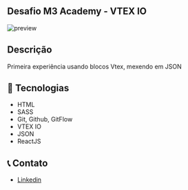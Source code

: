 ## Desafio M3 Academy - VTEX IO 

![preview](<./react/.components/Imgs/desafio06.png>)

## Descrição

Primeira experiência usando blocos Vtex, mexendo em JSON

## 🔨 Tecnologias

-   HTML
-   SASS
-   Git, Github, GitFlow
-   VTEX IO
-   JSON
-   ReactJS

## 📞 Contato

-   [Linkedin](https://www.linkedin.com/in/thiago-dutra-107b4a213)
